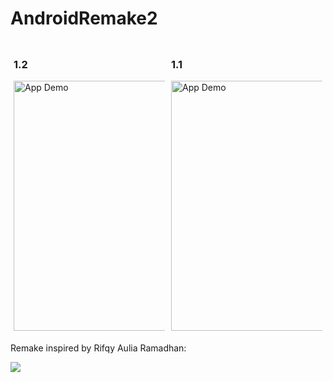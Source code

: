 # AndroidRemake2

<style>
.row {
  display: flex;
}

.column {
  flex: 33.33%;
  padding: 5px;
}
</style>
<div class="row">
  <div class="column">
    <h3>1.2</h3>
    <img width="400" src="screenshots/podcast-app-wip-2.gif" alt="App Demo"/>
  </div>
  <div class="column">
    <h3>1.1</h3>
    <img width="400" src="screenshots/podcast-app-wip.gif" alt="App Demo"/>
  </div>
</div>


Remake inspired by Rifqy Aulia Ramadhan:

<img src="https://cdn.dribbble.com/users/4633613/screenshots/15334692/media/b54601b8d991206622121512192b8e7b.jpg" />

